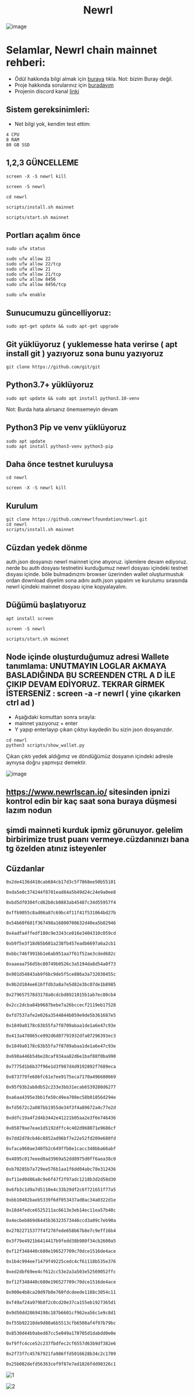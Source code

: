 <h1 align="center"> Newrl </h1>

![image](https://user-images.githubusercontent.com/101149671/194660242-7679c111-df7a-49fd-b9eb-1d83cd5e010f.png)

# Selamlar, Newrl chain mainnet rehberi:

 * Ödül hakkında bilgi almak için [buraya](https://newrl.medium.com/join-newrls-incentivized-testnet-and-earn-newrl-tokens-716e6af7b1b9) tıkla. Not: bizim Buray değil.
 * Proje hakkında sorularınız için [buradayım](discord.gg/ruescommunity)
 * Projenin discord kanal [linki](https://discord.gg/GWVZxuH2)

## Sistem gereksinimleri:

 * Net bilgi yok, kendim test ettim:

```
4 CPU
8 RAM
80 GB SSD
```
## 1,2,3 GÜNCELLEME
```
screen -X -S newrl kill
```
```
screen -S newrl
```
```
cd newrl
```
```
scripts/install.sh mainnet
```
```
scripts/start.sh mainnet
```

## Portları açalım önce
```
sudo ufw status
```
```
sudo ufw allow 22
sudo ufw allow 22/tcp
sudo ufw allow 21
sudo ufw allow 21/tcp
sudo ufw allow 8456
sudo ufw allow 8456/tcp
```
```
sudo ufw enable
```



## Sunucumuzu güncelliyoruz:
```
sudo apt-get update && sudo apt-get upgrade
```

## Git yüklüyoruz ( yuklemesse hata verirse  ( apt install git ) yazıyoruz sona bunu yazıyoruz
```
git clone https://github.com/git/git
```

## Python3.7+  yüklüyoruz
```
sudo apt update && sudo apt install python3.10-venv
```
Not: Burda hata alırsanız önemsemeyin devam
## Python3 Pip ve venv yüklüyoruz  
```
sudo apt update
sudo apt install python3-venv python3-pip
```

## Daha önce testnet kuruluysa

```
cd newrl
```
```
screen -X -S newrl kill
```

## Kurulum
```
git clone https://github.com/newrlfoundation/newrl.git
cd newrl
scripts/install.sh mainnet
```

## Cüzdan yedek dönme
auth.json dosyanızı newrl mainnet içine atıyoruz. işlemlere devam ediyoruz. nerde bu auth dosyası testnetini kurduğumuz newrl dosyası içindeki testnet dısyası içinde. böle bulmadınızmı browser üzerinden wallet oluşturmustuk ordan download diyelim sona adını auth.json yapalım ve kurulumu sırasında newrl içindeki mainnet dosyası içine kopyalayalım.

## Düğümü başlatıyoruz
```
apt install screen
```

```
screen -S newrl
```

```
scripts/start.sh mainnet
```

## Node içinde oluşturduğumuz adresi Wallete tanımlama:  UNUTMAYIN LOGLAR AKMAYA BASLADIĞINDA BU SCREENDEN CTRL A D İLE ÇIKIP DEVAM EDİYORUZ. TEKRAR GİRMEK İSTERSENİZ : screen -a -r newrl  ( yine çıkarken ctrl ad )

 * Aşağıdaki komuttan sonra sırayla:
 * mainnet yazıyoruz + enter
 * Y yapıp enterlayıp çıkan çıktıyı kaydedin bu sizin json dosyanızdır.

```
cd newrl
python3 scripts/show_wallet.py
```

Çıkan çıktı yedek aldığımız ve döndüğümüz dosyanın içindeki adresle aynıysa doğru yapmışız demektir.

![image](https://user-images.githubusercontent.com/101149671/194666768-2920d230-3f2f-4fbe-89ff-84fc222bfb00.png)


## https://www.newrlscan.io/  sitesinden ipnizi kontrol edin bir kaç saat sona buraya düşmesi lazım nodun

## şimdi mainneti kurduk ipmiz görunuyor. gelelim birbirimize trust puanı vermeye.cüzdanınızı bana tg özelden atınız isteyenler

## Cüzdanlar
```
0x2de4136d410cab684cb17d3c5f7868ee50b55101
```
```
0xda5e0c374244f8701ead84a5b49d24c24e9a0ee8
```
```
0xbd5df0304fcd62b8cb0883ab45487c34d55957f4
```
```
0xffb9055c8ad06a87c69bc4f11f41f531064bd27b
```
```
0x54b60f681f367498a16800700632d40ea5b82946
```
```
0x4adfa4ffedf180c9e3343ce016e3404310c059cd
```
```
0xb9f5e3f18d65b601a238fb457eadb6697a6a2cb1
```
```
0xbbc746f991bb1e6ab951aa7f61f52ae3cded682c
```
```
0xaaeaa756d5bc80749b0526c3a5194da8d54a0f73
```
```
0x901d54843ab9f6bc9de5f5ce886a3a732030455c
```
```
0x9b2d184ee616ffdb3a8a7e5d82e3bc07de1b8985
```
```
0x279657578d3178a8cdcbd8921015b1ab7ec80cb4
```
```
0x2cc2dcba84b9687bebe7a26bccecf2119eb17528
```
```
0xfd7537afe2e026a3544844b059e9de5b361687e5
```
```
0x1849a0178c63b55fa7f8709abaa1de1a6e47c93e
```
```
0x413a470865ce992d6d07791932dfa07296393ec3
```
```
0x1849a0178c63b55fa7f8709abaa1de1a6e47c93e
```
```
0x698a446b54be28caf934aa82d6e1baf88f0ba990
```
```
0x7775d1b6b37f96e1d3f987d4d9192892f7689eca
```
```
0x873779fe686fc61e7ee9175eca7170a496680669
```
```
0x95f93b2ab8db52c233e3bb31ecab6539280d6277
```
```
0xa6aa4395e3bb1fe50c49ea708ec58b01856d294e
```
```
0xfd5672c2a087bb1955de34f3f4a89672a4c77e2d
```
```
0xddfc19a4f2d4b3442e41221b05aa2e3f6e746436
```
```
0x05879ae7eae1d5192dffc4c402d968071e9686cf
```
```
0x7dd2d78cb46c8852ad96bf7e22e52fd209e680fd
```
```
0xfaca960ae340fb2c649ffb8e1cacc340bba66abf
```
```
0x4895c017eeed0ad3969a52dd8975d0ff6aea38c0
```
```
0xb70285b7a729ee576b1aa1f6dd04abc78e312436
```
```
0xf11ed0d86a8c9e6f47f2f97adc1218b3d2d58d30
```
```
0x6fb3c1d9a7d5110e4c33b29df2c6f721651f77a5
```
```
0xbb10402baeb5339f6df053437ad0ac34a0322d1e
```
```
0x18d4fedce6525211ac6613e3eb14ec11ea57b48c
```
```
0x4ecbeb869d6445b36323573446ccd3a09c7eb90a
```
```
0x27022715377f4f278fede658b67b8e7c9eff16b4
```
```
0x3f79e4921b6414417b9fedd38b980f34cb2600a5
```
```
0xf12f348440c680e196527709c70dce1516de4ace
```
```
0x1b4c994ee71479f49225cedc4cf61118b535e376
```
```
0xed2dbf69ee4cf612cc53e2a3a503e52569052ffc
```
```
0xf12f348440c680e196527709c70dce1516de4ace
```
```
0x900e4b8ca20d97b0e760fdcdeede1188c3054c11
```
```
0xf49af24a979b8f2c0cd20e37ca155eb1927365d1
```
```
0x9d50dd28694198c187b6601cf962ea56c1e9c8d1
```
```
0xf55b92210de9d80a6b5513cfb6508af4f97b79bc
```
```
0x8530d44b9abed87cc5e049a170705d1dabdd0e0e
```
```
0xf9ffc4cce52c237fbdfec2cf6557d63b9df382e6
```
```
0x2f73f7c45767921fa986ffd5016628b34c2c1709
```
```
0x25b082defd56363cef9f87e7ed1826fdd98326c1
```

![1](https://user-images.githubusercontent.com/91562185/199553273-3859ecc1-b040-447e-8acb-d14f9aa867ce.jpg)

![2](https://user-images.githubusercontent.com/91562185/199553329-3ec31a41-e110-42ef-88a6-9629e506020e.jpg)



